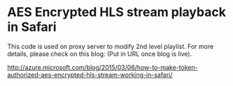 # AES Encrypted HLS stream playback in Safari

This code is used on proxy server to modify 2nd level playlist. For more details, please check on this blog: (Put in URL once blog is live).

http://azure.microsoft.com/blog/2015/03/06/how-to-make-token-authorized-aes-encrypted-hls-stream-working-in-safari/

